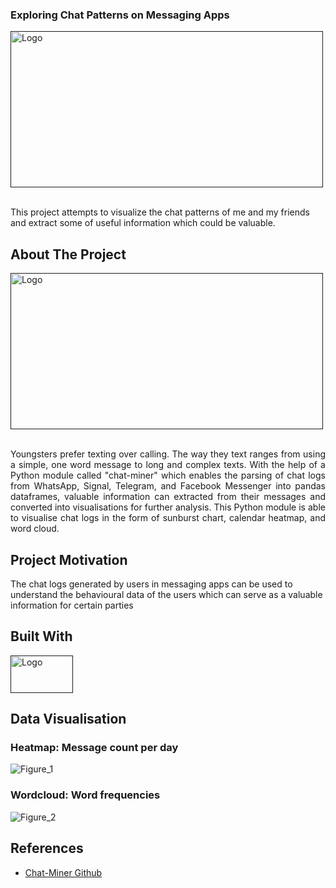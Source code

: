 
<!-- PROJECT SHIELDS -->
<!--
*** I'm using markdown "reference style" links for readability.
*** Reference links are enclosed in brackets [ ] instead of parentheses ( ).
*** See the bottom of this document for the declaration of the reference variables
*** for contributors-url, forks-url, etc. This is an optional, concise syntax you may use.
*** https://www.markdownguide.org/basic-syntax/#reference-style-links
-->

  <h3

## <p> Exploring Chat Patterns on Messaging Apps</p>

<!-- PROJECT LOGO -->

<div align="left">
  <a href="">
    <img src="https://encrypted-tbn0.gstatic.com/images?q=tbn:ANd9GcQeVaOW7nKcmA22aIau_Rco18pvKzPNdnY2-tDESMNQ6TxTSCwDmG9J3aGnafzVhfRn1kU&usqp=CAU" alt="Logo" width="500" height="250">
  </a>
  </div>
  
  
  <br />
  <p align="left">
    This project attempts to visualize the chat patterns of me and my friends and extract some of useful information which could be valuable.
    <br />
   
  </p>





<!-- ABOUT THE PROJECT -->
## About The Project

<div align="">
  <a href="">
    <img src="https://stylecaster.com/wp-content/uploads/2021/02/Why-Are-Men-So-Different-Over-Text-Vs.-In-Real-Life-.jpg" alt="Logo" width="500" height="250">
  </a>

<br />
  <br />
<p align="justify">Youngsters prefer texting over calling. The way they text ranges from using a simple, one word message to long and complex texts. With the help of a Python module called "chat-miner" which enables the parsing of chat logs from WhatsApp, Signal, Telegram, and Facebook Messenger into pandas dataframes, valuable information can extracted from their messages and converted into visualisations for further analysis. This Python module is able to visualise chat logs in the form of sunburst chart, calendar heatmap, and word cloud.  </p>

## Project Motivation 
The chat logs generated by users in messaging apps can be used to understand the behavioural data of the users which can serve as a valuable information for certain parties


## Built With
<div align="">
  <a href="">
    <img src="https://www.devopsschool.com/blog/wp-content/uploads/2022/03/Python-01-2.png" alt="Logo" width="100" height="60">
  </a>


<!-- GETTING STARTED -->
## Data Visualisation
### Heatmap: Message count per day

![Figure_1](https://user-images.githubusercontent.com/97498951/211146765-ce25669e-ec6b-4677-9a13-5993ba909336.png)

### Wordcloud: Word frequencies

![Figure_2](https://user-images.githubusercontent.com/97498951/211146809-30d0b1cb-4f6b-431b-86b4-e6114224a2d0.png)



<!-- References -->
## References 
* [Chat-Miner Github](https://github.com/joweich/chat-miner)



<!-- MARKDOWN LINKS & IMAGES -->
<!-- https://www.markdownguide.org/basic-syntax/#reference-style-links -->
[contributors-shield]: https://img.shields.io/github/contributors/othneildrew/Best-README-Template.svg?style=for-the-badge
[contributors-url]: https://github.com/othneildrew/Best-README-Template/graphs/contributors
[forks-shield]: https://img.shields.io/github/forks/othneildrew/Best-README-Template.svg?style=for-the-badge
[forks-url]: https://github.com/othneildrew/Best-README-Template/network/members
[stars-shield]: https://img.shields.io/github/stars/othneildrew/Best-README-Template.svg?style=for-the-badge
[stars-url]: https://github.com/othneildrew/Best-README-Template/stargazers
[issues-shield]: https://img.shields.io/github/issues/othneildrew/Best-README-Template.svg?style=for-the-badge
[issues-url]: https://github.com/othneildrew/Best-README-Template/issues
[license-shield]: https://img.shields.io/github/license/othneildrew/Best-README-Template.svg?style=for-the-badge
[license-url]: https://github.com/othneildrew/Best-README-Template/blob/master/LICENSE.txt
[linkedin-shield]: https://img.shields.io/badge/-LinkedIn-black.svg?style=for-the-badge&logo=linkedin&colorB=555
[linkedin-url]: https://linkedin.com/in/othneildrew
[product-screenshot]: images/screenshot.png
[Next.js]: https://img.shields.io/badge/next.js-000000?style=for-the-badge&logo=nextdotjs&logoColor=white
[Next-url]: https://nextjs.org/
[React.js]: https://img.shields.io/badge/React-20232A?style=for-the-badge&logo=react&logoColor=61DAFB
[React-url]: https://reactjs.org/
[Vue.js]: https://img.shields.io/badge/Vue.js-35495E?style=for-the-badge&logo=vuedotjs&logoColor=4FC08D
[Vue-url]: https://vuejs.org/
[Angular.io]: https://img.shields.io/badge/Angular-DD0031?style=for-the-badge&logo=angular&logoColor=white
[Angular-url]: https://angular.io/
[Svelte.dev]: https://img.shields.io/badge/Svelte-4A4A55?style=for-the-badge&logo=svelte&logoColor=FF3E00
[Svelte-url]: https://svelte.dev/
[Laravel.com]: https://img.shields.io/badge/Laravel-FF2D20?style=for-the-badge&logo=laravel&logoColor=white
[Laravel-url]: https://laravel.com
[Bootstrap.com]: https://img.shields.io/badge/Bootstrap-563D7C?style=for-the-badge&logo=bootstrap&logoColor=white
[Bootstrap-url]: https://getbootstrap.com
[JQuery.com]: https://img.shields.io/badge/jQuery-0769AD?style=for-the-badge&logo=jquery&logoColor=white
[JQuery-url]: https://jquery.com 
[Python]: https://1000logos.net/wp-content/uploads/2020/08/Python-Logo.jpg
